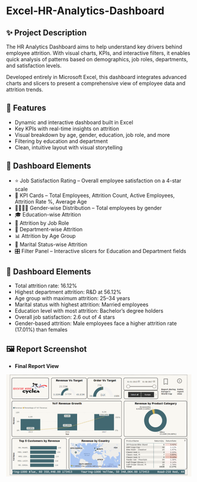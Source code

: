 # Excel-HR-Analytics-Dashboard
## ✨ Project Description
The HR Analytics Dashboard aims to help understand key drivers behind employee attrition. With visual charts, KPIs, and interactive filters, it enables quick analysis of patterns based on demographics, job roles, departments, and satisfaction levels.

Developed entirely in Microsoft Excel, this dashboard integrates advanced charts and slicers to present a comprehensive view of employee data and attrition trends.

## 🧰 Features
* Dynamic and interactive dashboard built in Excel
* Key KPIs with real-time insights on attrition
* Visual breakdown by age, gender, education, job role, and more
* Filtering by education and department
* Clean, intuitive layout with visual storytelling

## 📌 Dashboard Elements
* ⭐ Job Satisfaction Rating – Overall employee satisfaction on a 4-star scale
* 📌 KPI Cards – Total Employees, Attrition Count, Active Employees, Attrition Rate %, Average Age
* 👨‍👩‍👧‍👦 Gender-wise Distribution – Total employees by gender
* 🎓 Education-wise Attrition
* 💼 Attrition by Job Role
* 🏢 Department-wise Attrition
* 📊 Attrition by Age Group
* 💍 Marital Status-wise Attrition
* 🎛️ Filter Panel – Interactive slicers for Education and Department fields

## 📌 Dashboard Elements
* Total attrition rate: 16.12%
* Highest department attrition: R&D at 56.12%
* Age group with maximum attrition: 25–34 years
* Marital status with highest attrition: Married employees
* Education level with most attrition: Bachelor’s degree holders
* Overall job satisfaction: 2.6 out of 4 stars
* Gender-based attrition: Male employees face a higher attrition rate (17.01%) than females

## 🖼️ Report Screenshot
* **Final Report View**
  
![image alt](https://github.com/subhra8888/Power-BI-Adventure-Works-Cycles-Sales-Dashboard/blob/master/Final%20Report%20View.png)




























